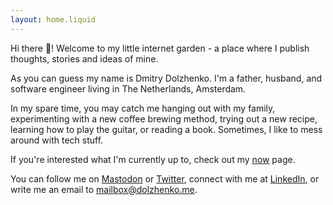 ```yaml
---
layout: home.liquid
---
```


Hi there 👋! Welcome to my little internet garden - a place where I publish thoughts, stories and ideas of mine.

As you can guess my name is Dmitry Dolzhenko. I'm a father, husband, and software engineer living in The Netherlands, Amsterdam.

In my spare time, you may catch me hanging out with my family, experimenting with a new coffee brewing method, trying out a new recipe, learning how to play the guitar, or reading a book. Sometimes, I like to mess around with tech stuff.

If you're interested what I'm currently up to, check out my [now](/now) page.

You can follow me on <a rel="me" href="https://fosstodon.org/@dsdolzhenko">Mastodon</a>
or [Twitter](https://twitter.com/dsdolzhenko), connect with me at [LinkedIn](https://www.linkedin.com/in/dmitry-dolzhenko-213087203/), or write me an email to [mailbox@dolzhenko.me](mailto:mailbox@dolzhenko.me).
